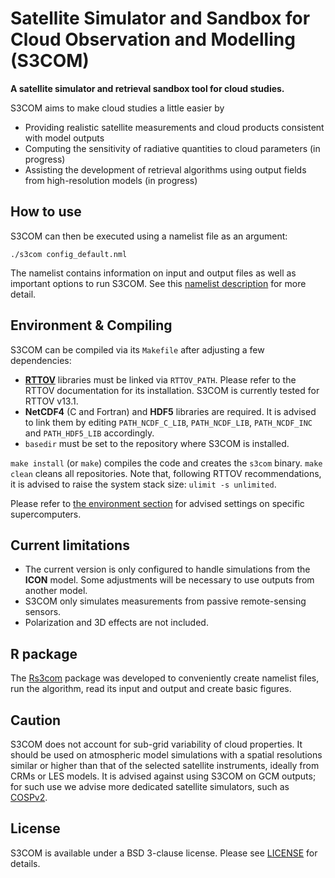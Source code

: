 
# Satellite Simulator and Sandbox for Cloud Observation and Modelling (S3COM)

**A satellite simulator and retrieval sandbox tool for cloud studies.**

S3COM aims to make cloud studies a little easier by
- Providing realistic satellite measurements and cloud products consistent with model outputs
- Computing the sensitivity of radiative quantities to cloud parameters (in progress)
- Assisting the development of retrieval algorithms using output fields from high-resolution models (in progress)

## How to use

S3COM can then be executed using a namelist file as an argument:
```
./s3com config_default.nml
```

The namelist contains information on input and output files as well as important options to run S3COM. See this [namelist description](output.md) for more detail.

## Environment & Compiling

S3COM can be compiled via its `Makefile` after adjusting a few dependencies:
- [**RTTOV**](https://nwp-saf.eumetsat.int/site/software/rttov) libraries must be linked via `RTTOV_PATH`. Please refer to the RTTOV documentation for its installation. S3COM is currently tested for RTTOV v13.1. 
- **NetCDF4** (C and Fortran) and **HDF5** libraries are required. It is advised to link them by editing `PATH_NCDF_C_LIB`, `PATH_NCDF_LIB`, `PATH_NCDF_INC` and `PATH_HDF5_LIB` accordingly. 
- `basedir`  must be set to the repository where S3COM is installed.

`make install` (or `make`) compiles the code and creates the `s3com` binary. `make clean` cleans all repositories. Note that, following RTTOV recommendations, it is advised to raise the system stack size: `ulimit -s unlimited`.

Please refer to [the environment section](Environment.md) for advised settings on specific supercomputers.

## Current limitations

- The current version is only configured to handle simulations from the **ICON** model. Some adjustments will be necessary to use outputs from another model. 
- S3COM only simulates measurements from passive remote-sensing sensors.
- Polarization and 3D effects are not included.

## R package

The [Rs3com](https://github.com/odrans/Rs3com) package was developed to conveniently create namelist files, run the algorithm, read its input and output and create basic figures.

## Caution

S3COM does not account for sub-grid variability of cloud properties. It should be used on atmospheric model simulations with a spatial resolutions similar or higher than that of the selected satellite instruments, ideally from CRMs or LES models. It is advised against using S3COM on GCM outputs; for such use we advise more dedicated satellite simulators, such as [COSPv2](https://github.com/CFMIP/COSPv2.0). 

## License

S3COM is available under a BSD 3-clause license.
Please see [LICENSE](LICENSE) for details.

